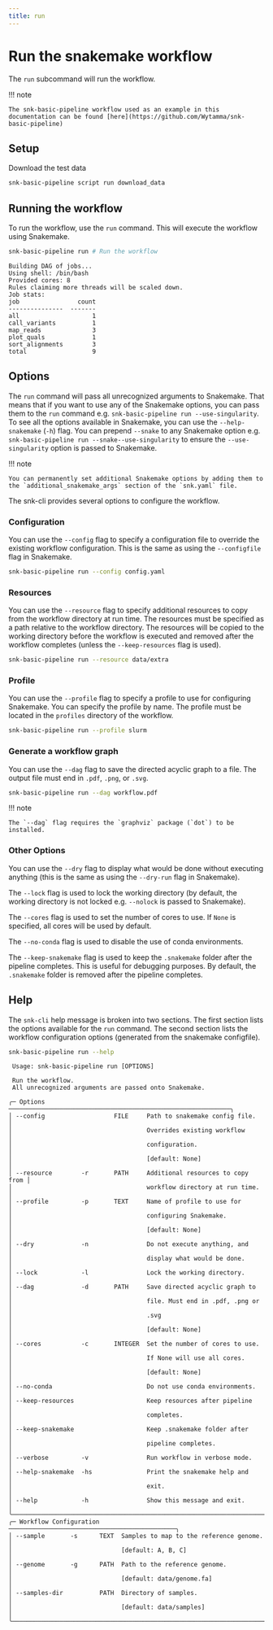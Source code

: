 ```yaml
---
title: run
---
```


# Run the snakemake workflow

The `run` subcommand will run the workflow. 

!!! note

    The snk-basic-pipeline workflow used as an example in this documentation can be found [here](https://github.com/Wytamma/snk-basic-pipeline)


## Setup 

Download the test data

```bash
snk-basic-pipeline script run download_data
```

## Running the workflow

To run the workflow, use the `run` command. This will execute the workflow using Snakemake.

```bash
snk-basic-pipeline run # Run the workflow
```
```
Building DAG of jobs...
Using shell: /bin/bash
Provided cores: 8
Rules claiming more threads will be scaled down.
Job stats:
job                count
---------------  -------
all                    1
call_variants          1
map_reads              3
plot_quals             1
sort_alignments        3
total                  9
```

## Options

The `run` command will pass all unrecognized arguments to Snakemake. That means that if you want to use any of the Snakemake options, you can pass them to the `run` command e.g. `snk-basic-pipeline run --use-singularity`. To see all the options available in Snakemake, you can use the `--help-snakemake` (`-h`) flag. You can prepend `--snake` to any Snakemake option e.g. `snk-basic-pipeline run --snake--use-singularity` to ensure the `--use-singularity` option is passed to Snakemake.

!!! note

    You can permanently set additional Snakemake options by adding them to the `additional_snakemake_args` section of the `snk.yaml` file.

The snk-cli provides several options to configure the workflow.

### Configuration

You can use the `--config` flag to specify a configuration file to override the existing workflow configuration. This is the same as using the `--configfile` flag in Snakemake. 

```bash
snk-basic-pipeline run --config config.yaml
```

### Resources

You can use the `--resource` flag to specify additional resources to copy from the workflow directory at run time. The resources must be specified as a path relative to the workflow directory. The resources will be copied to the working directory before the workflow is executed and removed after the workflow completes (unless the `--keep-resources` flag is used).

```bash
snk-basic-pipeline run --resource data/extra
```

### Profile

You can use the `--profile` flag to specify a profile to use for configuring Snakemake. You can specify the profile by name. The profile must be located in the `profiles` directory of the workflow.

```bash
snk-basic-pipeline run --profile slurm
```

### Generate a workflow graph

You can use the `--dag` flag to save the directed acyclic graph to a file. The output file must end in `.pdf`, `.png`, or `.svg`.

```bash
snk-basic-pipeline run --dag workflow.pdf
```

!!! note

    The `--dag` flag requires the `graphviz` package (`dot`) to be installed.

### Other Options

You can use the `--dry` flag to display what would be done without executing anything (this is the same as using the `--dry-run` flag in Snakemake).

The `--lock` flag is used to lock the working directory (by default, the working directory is not locked e.g. `--nolock` is passed to Snakemake).

The `--cores` flag is used to set the number of cores to use. If `None` is specified, all cores will be used by default.

The `--no-conda` flag is used to disable the use of conda environments.

The `--keep-snakemake` flag is used to keep the `.snakemake` folder after the pipeline completes. This is useful for debugging purposes. By default, the `.snakemake` folder is removed after the pipeline completes.

## Help

The `snk-cli` help message is broken into two sections. The first section lists the options available for the `run` command. The second section lists the workflow configuration options (generated from the snakemake configfile).

```bash
snk-basic-pipeline run --help
```
```
 Usage: snk-basic-pipeline run [OPTIONS]                                 
                                                                         
 Run the workflow.                                                       
 All unrecognized arguments are passed onto Snakemake.                   
                                                                         
╭─ Options ─────────────────────────────────────────────────────────────╮
│ --config                   FILE     Path to snakemake config file.    │
│                                     Overrides existing workflow       │
│                                     configuration.                    │
│                                     [default: None]                   │
│ --resource        -r       PATH     Additional resources to copy from │
│                                     workflow directory at run time.   │
│ --profile         -p       TEXT     Name of profile to use for        │
│                                     configuring Snakemake.            │
│                                     [default: None]                   │
│ --dry             -n                Do not execute anything, and      │
│                                     display what would be done.       │
│ --lock            -l                Lock the working directory.       │
│ --dag             -d       PATH     Save directed acyclic graph to    │
│                                     file. Must end in .pdf, .png or   │
│                                     .svg                              │
│                                     [default: None]                   │
│ --cores           -c       INTEGER  Set the number of cores to use.   │
│                                     If None will use all cores.       │
│                                     [default: None]                   │
│ --no-conda                          Do not use conda environments.    │
│ --keep-resources                    Keep resources after pipeline     │
│                                     completes.                        │
│ --keep-snakemake                    Keep .snakemake folder after      │
│                                     pipeline completes.               │
│ --verbose         -v                Run workflow in verbose mode.     │
│ --help-snakemake  -hs               Print the snakemake help and      │
│                                     exit.                             │
│ --help            -h                Show this message and exit.       │
╰───────────────────────────────────────────────────────────────────────╯
╭─ Workflow Configuration ──────────────────────────────────────────────╮
│ --sample       -s      TEXT  Samples to map to the reference genome.  │
│                              [default: A, B, C]                       │
│ --genome       -g      PATH  Path to the reference genome.            │
│                              [default: data/genome.fa]                │
│ --samples-dir          PATH  Directory of samples.                    │
│                              [default: data/samples]                  │
╰───────────────────────────────────────────────────────────────────────╯
```
